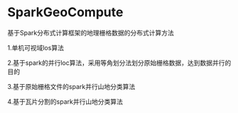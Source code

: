 # SparkGeoCompute
基于Spark分布式计算框架的地理栅格数据的分布式计算方法

1.单机可视域los算法

2.基于spark的并行loc算法，采用等角划分法划分原始栅格数据，达到数据并行的目的

3.基于原始栅格文件的spark并行山地分类算法

4.基于瓦片分割的spark并行山地分类算法
